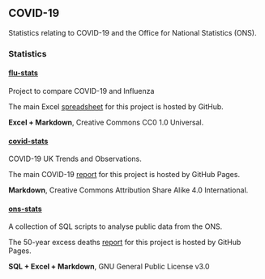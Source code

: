 ## COVID-19

Statistics relating to COVID-19 and the Office for National Statistics (ONS).



### Statistics

#### [flu-stats](https://github.com/Logiqx/flu-stats)

Project to compare COVID-19 and Influenza

The main Excel [spreadsheet](https://logiqx.github.io/flu-stats/data/) for this project is hosted by GitHub.

**Excel + Markdown**, Creative Commons CC0 1.0 Universal.



#### [covid-stats](https://github.com/Logiqx/covid-stats)

COVID-19 UK Trends and Observations.

The main COVID-19 [report](https://logiqx.github.io/covid-stats/) for this project is hosted by GitHub Pages.

**Markdown**, Creative Commons Attribution Share Alike 4.0 International.




#### [ons-stats](https://github.com/Logiqx/ons-stats)

A collection of SQL scripts to analyse public data from the ONS.

The 50-year excess deaths [report](https://logiqx.github.io/ons-stats/) for this project is hosted by GitHub Pages.

**SQL + Excel + Markdown**, GNU General Public License v3.0
